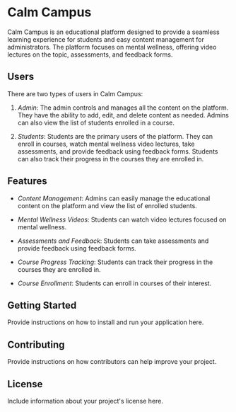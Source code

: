<!-- This is a [Next.js](https://nextjs.org/) project bootstrapped with [`create-next-app`](https://github.com/vercel/next.js/tree/canary/packages/create-next-app).

## Getting Started

First, run the development server:

```bash
npm run dev
# or
yarn dev
# or
pnpm dev
```

Open [http://localhost:3000](http://localhost:3000) with your browser to see the result.

You can start editing the page by modifying `app/page.tsx`. The page auto-updates as you edit the file.

This project uses [`next/font`](https://nextjs.org/docs/basic-features/font-optimization) to automatically optimize and load Inter, a custom Google Font.

## Learn More

To learn more about Next.js, take a look at the following resources:

- [Next.js Documentation](https://nextjs.org/docs) - learn about Next.js features and API.
- [Learn Next.js](https://nextjs.org/learn) - an interactive Next.js tutorial.

You can check out [the Next.js GitHub repository](https://github.com/vercel/next.js/) - your feedback and contributions are welcome!

## Deploy on Vercel

The easiest way to deploy your Next.js app is to use the [Vercel Platform](https://vercel.com/new?utm_medium=default-template&filter=next.js&utm_source=create-next-app&utm_campaign=create-next-app-readme) from the creators of Next.js.

Check out our [Next.js deployment documentation](https://nextjs.org/docs/deployment) for more details.
 -->


# Calm Campus

Calm Campus is an educational platform designed to provide a seamless learning experience for students and easy content management for administrators. The platform focuses on mental wellness, offering video lectures on the topic, assessments, and feedback forms.

## Users

There are two types of users in Calm Campus:

1. *Admin*: The admin controls and manages all the content on the platform. They have the ability to add, edit, and delete content as needed. Admins can also view the list of students enrolled in a course.

2. *Students*: Students are the primary users of the platform. They can enroll in courses, watch mental wellness video lectures, take assessments, and provide feedback using feedback forms. Students can also track their progress in the courses they are enrolled in.

## Features

- *Content Management*: Admins can easily manage the educational content on the platform and view the list of enrolled students.

- *Mental Wellness Videos*: Students can watch video lectures focused on mental wellness.

- *Assessments and Feedback*: Students can take assessments and provide feedback using feedback forms.

- *Course Progress Tracking*: Students can track their progress in the courses they are enrolled in.

- *Course Enrollment*: Students can enroll in courses of their interest.

## Getting Started

Provide instructions on how to install and run your application here.

## Contributing

Provide instructions on how contributors can help improve your project.

## License

Include information about your project's license here.